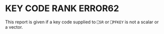 




<h1 class="heading"><span class="name">KEY CODE RANK ERROR</span><span class="command">62</span></h1>

This report is given if a key code supplied to `⎕SR` or `⎕PFKEY` is not a scalar or a vector.



